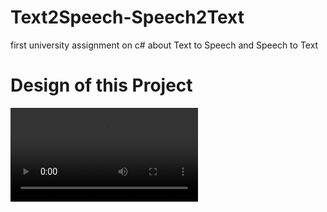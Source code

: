 # Text2Speech-Speech2Text
first university assignment on c# about Text to Speech and Speech to Text 
# Design of this Project

![Video of Design](https://hxnain619.github.com/Assignment1.mp4)
